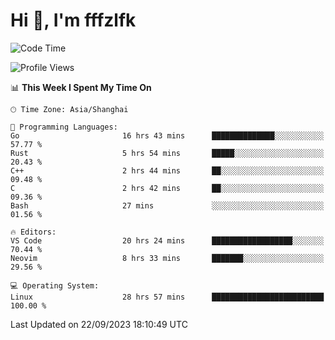 # Hi 👋, I'm fffzlfk

<!--START_SECTION:waka-->
![Code Time](http://img.shields.io/badge/Code%20Time-436%20hrs%2045%20mins-blue)

![Profile Views](http://img.shields.io/badge/Profile%20Views-0-blue)

📊 **This Week I Spent My Time On** 

```text
🕑︎ Time Zone: Asia/Shanghai

💬 Programming Languages: 
Go                       16 hrs 43 mins      ██████████████░░░░░░░░░░░   57.77 % 
Rust                     5 hrs 54 mins       █████░░░░░░░░░░░░░░░░░░░░   20.43 % 
C++                      2 hrs 44 mins       ██░░░░░░░░░░░░░░░░░░░░░░░   09.48 % 
C                        2 hrs 42 mins       ██░░░░░░░░░░░░░░░░░░░░░░░   09.36 % 
Bash                     27 mins             ░░░░░░░░░░░░░░░░░░░░░░░░░   01.56 % 

🔥 Editors: 
VS Code                  20 hrs 24 mins      ██████████████████░░░░░░░   70.44 % 
Neovim                   8 hrs 33 mins       ███████░░░░░░░░░░░░░░░░░░   29.56 % 

💻 Operating System: 
Linux                    28 hrs 57 mins      █████████████████████████   100.00 % 
```


 Last Updated on 22/09/2023 18:10:49 UTC
<!--END_SECTION:waka-->
